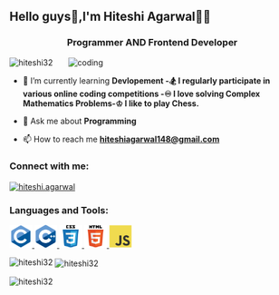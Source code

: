 ## Hello guys👋,I'm Hiteshi Agarwal👨‍💻
<h3 align="center">Programmer AND Frontend Developer</h3>
<img align="right" alt="coding" width="400" src="https://encrypted-tbn0.gstatic.com/images?q=tbn:ANd9GcQ2IrnxHIrzT6NcTtmM1LnKvfGfoQlHVlqF0w&s">
<p align="left"> <img src="https://komarev.com/ghpvc/?username=hiteshi32&label=Profile%20views&color=0e75b6&style=flat" alt="hiteshi32" /> </p>

- 🌱 I’m currently learning **Devlopement -🏂 I regularly participate in various online coding competitions -♾️ I love solving Complex Mathematics Problems-♔ I like to play Chess.**

- 💬 Ask me about **Programming**

- 📫 How to reach me **hiteshiagarwal148@gmail.com**

<h3 align="left">Connect with me:</h3>
<p align="left">
<a href="https://instagram.com/hiteshi.agarwal" target="blank"><img align="center" src="https://raw.githubusercontent.com/rahuldkjain/github-profile-readme-generator/master/src/images/icons/Social/instagram.svg" alt="hiteshi.agarwal" height="30" width="40" /></a>
</p>

<h3 align="left">Languages and Tools:</h3>
<p align="left"> <a href="https://www.cprogramming.com/" target="_blank" rel="noreferrer"> <img src="https://raw.githubusercontent.com/devicons/devicon/master/icons/c/c-original.svg" alt="c" width="40" height="40"/> </a> <a href="https://www.w3schools.com/cpp/" target="_blank" rel="noreferrer"> <img src="https://raw.githubusercontent.com/devicons/devicon/master/icons/cplusplus/cplusplus-original.svg" alt="cplusplus" width="40" height="40"/> </a> <a href="https://www.w3schools.com/css/" target="_blank" rel="noreferrer"> <img src="https://raw.githubusercontent.com/devicons/devicon/master/icons/css3/css3-original-wordmark.svg" alt="css3" width="40" height="40"/> </a> <a href="https://www.w3.org/html/" target="_blank" rel="noreferrer"> <img src="https://raw.githubusercontent.com/devicons/devicon/master/icons/html5/html5-original-wordmark.svg" alt="html5" width="40" height="40"/> </a> <a href="https://developer.mozilla.org/en-US/docs/Web/JavaScript" target="_blank" rel="noreferrer"> <img src="https://raw.githubusercontent.com/devicons/devicon/master/icons/javascript/javascript-original.svg" alt="javascript" width="40" height="40"/> </a> </p>

<p><img align="left" src="https://github-readme-stats.vercel.app/api/top-langs?username=hiteshi32&show_icons=true&locale=en&layout=compact" alt="hiteshi32" /></p>

<p>&nbsp;<img align="center" src="https://github-readme-stats.vercel.app/api?username=hiteshi32&show_icons=true&locale=en" alt="hiteshi32" /></p>

<p><img align="center" src="https://github-readme-streak-stats.herokuapp.com/?user=hiteshi32&" alt="hiteshi32" /></p>


